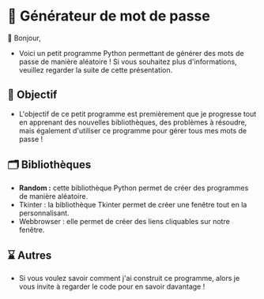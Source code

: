 # 💼 Générateur de mot de passe

👋 Bonjour,
- Voici un petit programme Python permettant de générer des mots de passe de manière aléatoire ! Si vous souhaitez plus d'informations, veuillez regarder la suite de cette présentation.

## 📗 Objectif
- L'objectif de ce petit programme est premièrement que je progresse tout en apprenant des nouvelles bibliothèques, des problèmes à résoudre, mais également d'utiliser ce programme pour gérer tous mes mots de passe !

## 🗂️ Bibliothèques

- **Random :** cette bibliothèque Python permet de créer des programmes de manière aléatoire.
- Tkinter : la bibliothèque Tkinter permet de créer une fenêtre tout en la personnalisant.
- Webbrowser : elle permet de créer des liens cliquables sur notre fenêtre.

## ⌛ Autres
- Si vous voulez savoir comment j'ai construit ce programme, alors je vous invite à regarder le code pour en savoir davantage !
